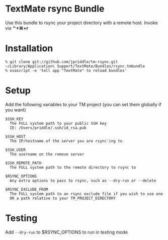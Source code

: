 # TextMate rsync Bundle

Use this bundle to rsync your project directory with a remote host.  Invoke via **&#8963;+&#8984;+r**

# Installation

    % git clone git://github.com/jpriddle/tm-rsync.git ~/Library/Application\ Support/TextMate/Bundles/rsync.tmbundle
    % osascript -e 'tell app "TextMate" to reload bundles'

# Setup

Add the following variables to your TM project (you can set them globally if you want)

    $SSH_KEY    
      The FULL system path to your public SSH key
      IE: /Users/priddle/.ssh/id_rsa.pub

    $SSH_HOST
      The IP/hostname of the server you are rsync'ing to

    $SSH_USER
      The username on the remove server

    $SSH_REMOTE_PATH
      The FULL system path to the remote directory to rsync to

    $RSYNC_OPTIONS
      Any extra options to pass to rsync, such as --dry-run or --delete

    $RSYNC_EXCLUDE_FROM
      The FULL system path to an rsync exclude file if you wish to use one
      OR a path relative to your TM_PROJECT_DIRECTORY

# Testing

Add `--dry-run` to $RSYNC_OPTIONS to run in testing mode
